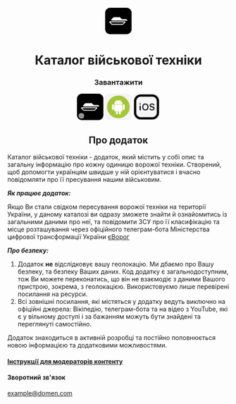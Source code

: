 <p align="center">
  <img alt="mec" src="./src/images/icon.png" width="60" />
</p>
<h1 align="center">
  Каталог військової техніки
</h1>

<h3 align="center">Завантажити</h3>
<div align="center">
  <a href="https://stop-orda.in.ua/"><img alt="mec" src="./src/images/web.png" width="60" /></a>   
  <a href="https://stop-orda.in.ua/"><img alt="mec" src="./src/images/android.png" width="60" /></a>
  <a href="https://stop-orda.in.ua/"><img alt="mec" src="./src/images/ios.png" width="60" /></a>
</div>

<h2 align="center">
   Про додаток
</h2>

Каталог військової техніки - додаток, який містить у собі опис та загальну інформацію про кожну одиницю ворожої техніки.
Створений, щоб допомогти українцям швидше у ній орієнтуватися і вчасно повідомляти про її пресування нашим військовим.

**_Як працює додаток:_**

Якщо Ви стали свідком пересування ворожої техніки на території України, у даному каталозі ви одразу зможете знайти й ознайомитись із загальними даними про неї, та повідомити ЗСУ про її класифікацію та місцe розташування через офіційного телеграм-бота Міністерства цифрової трансформації України <a href="https://t.me/evorog_bot">єВорог</a>

**_Про безпеку:_**

1. Додаток **не** відслідковує вашу геолокацію.
   Ми дбаємо про Вашу безпеку, та безпеку Ваших даних. Код додатку є загальнодоступним, тож Ви можете переконатись, що він не взаємодіє з даними Вашого пристрою, зокрема, з геолокацією. Використовуємо лише перевірені посилання на ресурси.
2. Всі зовнішні посилання, які містяться у додатку ведуть виключно на офіційні джерела: Вікіпедію, телеграм-бота та на відео з YouTube, які є у вільному доступі і за бажанням можуть бути знайдені та переглянуті самостійно.

Додаток знаходиться в активній розробці та постійно поповнюється новою інформацією та додатковими можливостями.

<h4>
  <a href="./CONTRIBUTION.md">
    Інструкції для модераторів контенту
  </a>
</h4>

<h4 align="left"> 
  Зворотний зв'язок
</h4>

example@domen.com
